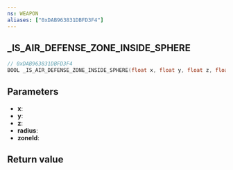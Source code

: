 ```yaml
---
ns: WEAPON
aliases: ["0xDAB963831DBFD3F4"]
---
```

## _IS_AIR_DEFENSE_ZONE_INSIDE_SPHERE

```c
// 0xDAB963831DBFD3F4
BOOL _IS_AIR_DEFENSE_ZONE_INSIDE_SPHERE(float x, float y, float z, float radius, int zoneId);
```


## Parameters
* **x**: 
* **y**: 
* **z**: 
* **radius**: 
* **zoneId**: 

## Return value
